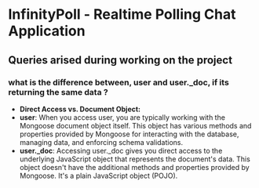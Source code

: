 # InfinityPoll - Realtime Polling Chat Application 

## Queries arised during working on the project 


### what is the difference between, user and user._doc, if its returning the same data ?
- **Direct Access vs. Document Object:**
- **user**: When you access user, you are typically working with the Mongoose document object itself. This object has various methods and properties provided by Mongoose for interacting with the database, managing data, and enforcing schema validations.
- **user._doc**: Accessing user._doc gives you direct access to the underlying JavaScript object that represents the document's data. This object doesn't have the additional methods and properties provided by Mongoose. It's a plain JavaScript object (POJO).
